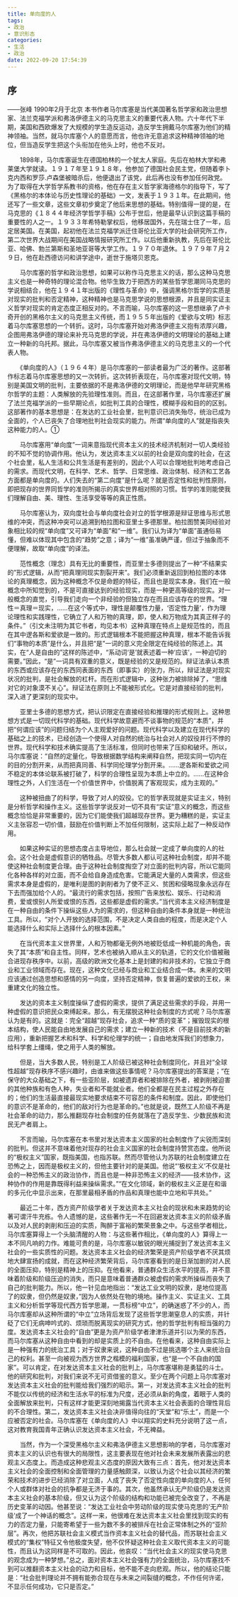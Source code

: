 ```yaml
---
title: 单向度的人
tags: 
- 政治
- 意识形态
categories:
- 生活
- 政治
date: 2022-09-20 17:54:39
---
```


## 序
——张峰 1990年2月于北京
本书作者马尔库塞是当代美国著名哲学家和政治思想家、法兰克福学派和弗洛伊德主义的马克思主义的重要代表人物。六十年代下半期，美国和西欧爆发了大规模的学生造反运动，造反学生拥戴马尔库塞为他们的精神领袖。当然，就马尔库塞个人的意愿而言，他也许无意追求这种精神领袖的地位，但当造反学生把这个头衔加在他头上时，他也不反对。

　　1898年，马尔库塞诞生在德国柏林的一个犹太人家庭。先后在柏林大学和弗莱堡大学就读。１９１７年至１９１８年，他参加了德国社会民主党，但随着李卜克内西和罗莎.卢森堡被暗杀后，他便退出了该党，此后再也没有参加任何政党。为了取得在大学哲学系教书的资格，他在存在主义哲学家海德格尔的指导下，写了《黑格尔的本体论与历史性理论的基础》一文，发表于１９３１年。在此期间，他还写了一些文章，这些文章初步奠定了他后来思想的基础。特别值得一提的是，在马克思的《１８４４年经济学哲学手稿》公布于世后，他是最早认识到这篇手稿的重要性的人之一。１９３３年希特勒掌权后，他移居国外，先在瑞士住了一年，后定居美国。在美国，起初他在法兰克福学派迁住哥伦比亚大学的社会研究所工作，第二次世界大战期间在美国战略情报研究所工作。以后他重新执教，先后在哥伦比亚、哈佛、勃兰第斯和圣地亚哥等大学工作。１９７０年退休。１９７９年７月２９日，他在赴西德访问和讲学途中，逝世于施塔贝恩克。

　　马尔库塞的哲学和政治思想，如果可以称作马克思主义的话，那么这种马克思主义也是一种奇特的理论混合物。他毕生致力于把西方的某些哲学思潮同马克思的学说相结合，他在１９４１年出版的《理性与革命》中，强调黑格尔哲学的实质是对现实的批判和否定精神，这种精神也是马克思学说的思想根源，并且是同实证主义哲学对现实的肯定态度正相反对的。不言而喻，马尔库塞的这一思想继承了卢卡奇开创的黑格尔主义的马克思主义传统，而１９５５年出版的《爱欲与文明》标志着马尔库塞思想的一个转折。这时，马尔库塞开始对弗洛伊德主义抱有浓厚兴趣，企图用弗洛伊德的理论来补充马克思的学说，并在弗洛伊德的文明理论的基础上建立一种新的乌托邦。据此，马尔库塞又被当作弗洛伊德主义的马克思主义的一个代表人物。

　　《单向度的人》（１９６４年）是马尔库塞的一部读者最为广泛的著作。这部著作标志着马尔库塞思想的又一次转折。这次转折表现在，马尔库塞对现代文明，特别是美国文明的批判，主要依据的不是弗洛伊德的文明理论，而是他早年研究黑格尔哲学的主题：人类解放的先验理性准则。而且，在这部著作里，马尔库塞还扩展了法兰克福学派的一些早期论点，如批判工具的合理性，模糊手段和目的的区别。这部著作的基本思想是：在发达的工业社会里，批判意识已消失殆尽，统治已成为全面的，个人已丧失了合理地批判社会现实的能力。所谓“单向度的人”就是指丧失这种能力的人。①

　　马尔库塞用“单向度”一词来意指现代资本主义的技术经济机制对一切人类经验的不知不觉的协调作用。他认为，发达资本主义以前的社会是双向度的社会，在这个社会里，私人生活和公共生活是有差别的，因此个人可以合理地批判地考虑自己的需求。而现代文明，在科学、艺术、哲学、日常思维、政治体制、经济和工艺各方面都是单向度的。人们失去的“第二向度”是什么呢？就是否定性和批判性原则，即把现存的世界同哲学的准则所揭示的真实世界相对照的习惯。哲学的准则能使我们理解自由、美、理性、生活享受等等的真正性质。

　　马尔库塞认为，双向度社会与单向度社会对立的哲学根源是辩证思维与形式思维的冲突，而这种冲突可以追溯到柏拉图和亚里士多德那里。柏拉图赞美同经验对象相比较的规“单向度”又可译为“单面”和“一维”。我们认为译为“单面”虽通俗易懂，但难以体现其中包含的“趋势”之意；译为“一维”虽准确严谨，但过于抽象而不便理解，故取“单向度”的译法。

　　范性概念（理念）具有无比的重要性，而亚里士多德则提出了一种“不结果实的”形式逻辑，从而“把真理同现实割裂开来”。我们必须重新返回到柏拉图的本体论的真理概念，因为这种概念不仅是命题的特征，而且也是现实本身。我们在一般概念中所知觉到的，不是可直接达到的经验现实，而是一种更高等级的现实。对一般概念的直觉，引导我们走向一个非经验的但独立存在而且应该存在的世界。“理性＝真理＝现实，……在这个等式中，理性是颠覆性力量，‘否定性力量’，作为理论理性和实践理性，它确立了人和万物的真理，即，使人和万物成为其真正样子的条件。”（引文未注明为其它书者，均见本书）这种真理在特点上是规范性的，而且在其中逻各斯和爱欲是一致的。形式逻辑根本不能把握这种真理，根本不能告诉我们“事物的本质”是什么，并且把“是”一词的意义完全限定在纯经验的陈述上。其实，在“人是自由的”这样的陈述中，“系动词‘是’就表述着一种‘应该’，一种迫切的需要。”因此，“是”一词具有双重的意义，既是经验的又是规范的。辩证法承认本质的东西或应该存在的东西同表面的东西（即事实）的张力，所以，辩证法是对现实状况的批判，是社会解放的杠杆。而在形式逻辑中，这种张力被排除掉了，“思维对它的对象漠不关心”。辩证法在原则上不能被形式化。它是对直接经验的批判，深入进了更深刻的现实中。

　　亚里士多德的思想方式，把认识限定在直接经验和推理的形式规则上。这种思想方式是一切现代科学的基础。现代科学故意避而不谈事物的规范的“本质”，并把“何谓应该”的问题归结为个人主观爱好的问题。现代科学以及建立在现代科学的基础之上的技术，已经创造一个使得人对自然的统治与社会对人的奴役并行不悖的世界。现代科学和技术确实提高了生活标准，但同时也带来了压抑和破坏。所以，马尔库塞说：“自然的定量化，导致根据数学结构来阐释自然，把现实同一切内在的目的分割开来，从而把真同善、科学同伦理学分割开来。……逻各斯和爱欲之间不稳定的本体论联系被打破了，科学的合理性呈现为本质上中立的。……在这种合理性之外，人们生活在一个价值世界中，价值脱离了客观现实，成为主观的。”

　　这种被扭曲了的科学，导致了对人的奴役。它的哲学表现就是实证主义，特别是分析哲学和操作主义。这些哲学学说反对一切不具有“实证”意义的概念，而这些概念恰恰是非常重要的，因为它们能使我们超越现存世界。更为糟糕的是，实证主义主张容忍一切价值，鼓励在价值判断上不加任何限制，这实际上起了一种反动作用。

　　如果这种实证的思想态度占主导地位，那么社会就一定成了单向度的人的社会。这个社会是虚假意识的牺牲品。尽管大多数人都认可这种社会制度，却并不能使这种社会制度更合理。由于这种社会制度掏空了对立面的批判内容，所以它能同化各种各样的对立面，而不会给自身造成危害。它能满足大量的人类需求，但这些需求本身是虚假的，是唯利是图的剥削者为了使不正义、贫困和侵略现象永远存在下去而强加给个人的。“最流行的需求包括，按照广告来放松、娱乐、行动和消费，爱或恨别人所爱或恨的东西，这些都是虚假的需求。”当代资本主义经济制度是在一种自由的条件下操纵这些人为的需求的，但这种自由的条件本身就是一种统治工具。所以，“对个人开放的选择范围，不是决定人类自由的程度，而是决定个人能选择什么和实际上选择什么的根本因素。”

　　在当代资本主义世界里，人和万物都毫无例外地被贬低成一种机能的角色，丧失了其“本质”和自主性。同样，艺术也被纳入顺从主义的轨道，它的文化价值被融合进现存秩序中。以前，高级的欧洲文化基本上是封建的和非技术的，它独立于商业和工业领域而存在。现在，这种文化已经与商业和工业结合成一体。未来的文明应该通过创造思想和感情的另一向度，坚持否定精神，恢复普遍的爱欲的王权，来重建文化的独立性。

　　发达的资本主义制度操纵了虚假的需求，提供了满足这些需求的手段，并用一种虚假的意识把民众束缚起来。那么，有无摆脱这种社会制度的方式呢？马尔库塞认为是有的。这就是：完全“超越”现存社会，追求一种“质的变革”；摧毁现实的根本结构，使人民能自由地发展自己的需求；建立一种新的技术（不是目前技术的新应用），重新把握艺术和科学、科学和伦理学的统一；自由地发挥我们的想象力，给科学套上缰绳，使之用于人类的解放。

　　但是，当大多数人民，特别是工人阶级已被这种社会制度同化，并且对“全球性超越”现存秩序不感兴趣时，由谁来做这些事情呢？马尔库塞提出的答案是；“在保守的大众基础之下，有一些亚阶层，如被遗弃者和被排除在外者，被剥削被迫害的其他种族和有色人种，失业者和不能就业者。他们全都是在民主过程之外存在的；他们的生活最直接最现实地要求结束不可容忍的条件和制度。因此，即使他们的意识不是革命的，他们的敌对行为也是革命的。”也就是说，既然工人阶级不再是社会革命的动力，那么推翻现存社会制度的任务就落在了造反学生、少数民族和流民无产者肩上。

　　不言而喻，马尔库塞在本书里对发达资本主义国家的社会制度作了尖锐而深刻的批判。但这并不意味着他对现存的社会主义国家的社会制度持赞赏态度。他所说的“极权主义”国家，既指美国，也指苏联。然而尽管他认为苏联的社会制度建立在恐怖之上，因而是极权主义的，但他主要针对的是美国。他说“‘极权主义’不仅是社会的一种恐怖主义的政治协作，而且也是一种非恐怖主义的经济——技术协作，这种协作的作用是靠既得利益来操纵需求。”“在文化领域，新的极权主义正是在和谐的多元化中显示出来，在那里最相矛盾的作品和真理也能中立地和平共处。”

　　最近二十年，西方资产阶级学者关于发达资本主义社会的现状和未来趋势的论著可谓汗牛充栋。令人遗憾的是，这些著作无一不在回避发达资本主义的阶级矛盾以及对人民的剥削和压迫的实质，陶醉于富裕的繁荣景象之中。与这些学者相比，马尔库塞算得上一个头脑清醒的人物：与这些著作相比，《单向度的人》算得上一本不同凡响的力作。难能可贵的是，马尔库塞以敏锐的眼光捕捉到了发达资本主义社会的一些实质性的问题。发达资本主义社会的经济繁荣是资产阶级学者不厌其烦地大肆宣扬的成就，而在这种经济繁荣背后，马尔库塞看到的是日渐加剧的对人民的全面压抑，特别是精神上的压抑。在他看来，普通群众生活水平的提高，并不意味着阶级和阶级压迫的消失，而只是意味着普通群众被虚假的需求所操纵而丧失了自己的批判能力。所以，他一针见血地指出：“发达工业文明的奴隶，是地位提高了的奴隶，但仍然是奴隶，”因为人依然处在物的境地。操作主义、实证主义、工具主义和分析哲学等现代西方哲学思潮，一贯标榜“中立”，的确迷惑了不少的人，而马尔库塞却从这种所谓的“中立”立场背后发现了这些哲学思潮窒息人的实质，并针砭了它们无病呻吟式的、烦琐而脱离现实的研究方式，他的哲学批判有相当强的力度。发达资本主义社会的“自由”更是为资产阶级学者津津乐道并引以为荣的东西，而马尔库塞从这种自由中看到的却是实质上的不自由。在他看来，这种自由实际上是一种强有力的统治工具；对于奴隶来说，这种自由不过是挑选哪个主人来统治自己的权利。甚至一向被视为西方世界之楷模的福利国家，也“是一个不自由的国家”。可以肯定，在对发达资本主义社会的批判上，马尔库塞堪称是勇猛的斗士。他的研究和批判，对我们来说不无可资借鉴的意义。至少在两个问题上马尔库塞对发达资本主义社会的批判能给我们强烈的昭示。第一，对发达资本主义社会的批判不能仅以传统的经济和生活水平的标准为尺度，还必须从新的角度，着眼于人类的全面解放来批判，只有这样才能更深刻地揭露当代资本主义社会表面的合理性背后的不合理性。第二，发达资本主义社会决非值得向往的“天堂”和“乐土”，而是一个应被否定的社会。马尔库塞在《单向度的人》中以翔实的史料充分说明了这一点，这对教育我国青年正确认识发达资本主义社会，不无裨益。

　　当然，作为一个深受黑格尔主义和弗洛伊德主义思想影响的学者，马尔库塞对资本主义的认识也有很大的局限性，这主要表现在他对社会未来发展所表露出的悲观主义态度上。而造成这种悲观主义态度的原因大致有三点：首先，他对发达资本主义社会的全面控制和全面管理的力量感触颇深，以致认为这个社会以其经济的繁荣和技术的进步已经消除了对立面，人成了丧失了否定性向度的单向度的人，任何个人或群体对社会的抗争都是无济于事的。其次，他虽然承认无产阶级仍是发达资本主义社会的基本阶级，但又认为这个阶级的结构和功能已被完全改变了，不再是历史变革的动因。他甚至说：“发达工业社会中劳动阶级的现实使马克思的‘无产阶级’成了一个神话的概念”。这样一来，他很难在发达资本主义社会里找到现实的有力的否定力量，只能寄希望于一些为数不多的被排斥在社会正常体制之外的“亚阶层”。再次，他把苏联社会主义模式当作资本主义社会的替代品，而苏联社会主义模式的“集权”特征又令他极度失望，他不仅怀疑这种社会主义取代资本主义的可能性，而且认为这同样是不可取的。因此，他哀叹：“当代社会主义的现实使马克思的观念成为一种梦想。”总之，面对资本主义社会强有力的全面统治，马尔库塞找不到可以推翻资本主义社会的动力和目标，他不能不走向悲观。所以，他的结论只能是：“社会批判理论并不拥有能弥合现在与未来之间裂缝的概念，不作任何许诺，不显示任何成功，它只是否定。”